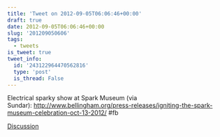 ```yaml
---
title: 'Tweet on 2012-09-05T06:06:46+00:00'
draft: true
date: 2012-09-05T06:06:46+00:00
slug: '201209050606'
tags:
  - tweets
is_tweet: true
tweet_info:
  id: '243122964470562816'
  type: 'post'
  is_thread: False
---
```




Electrical sparky show at Spark Museum (via Sundar): <http://www.bellingham.org/press-releases/igniting-the-spark-museum-celebration-oct-13-2012/> #fb

[Discussion](https://x.com/sytelus/status/243122964470562816)
